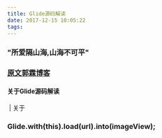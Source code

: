 ```yaml
---
title: Glide源码解读
date: 2017-12-15 10:05:22
tags:
---
```




### "所爱隔山海,山海不可平"

<!--more-->

### [原文郭霖博客](http://blog.csdn.net/guolin_blog/article/details/53939176) ###

#### 关于Glide源码解读

​	| 关于 

### Glide.with(this).load(url).into(imageView);



